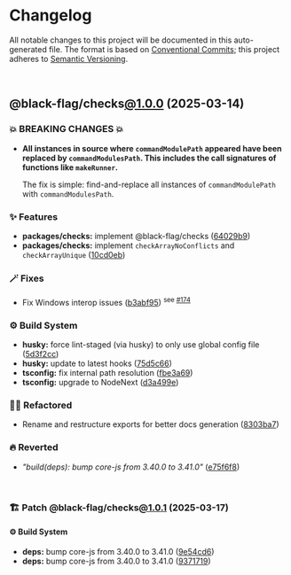 # Changelog

All notable changes to this project will be documented in this auto-generated
file. The format is based on [Conventional Commits][1];
this project adheres to [Semantic Versioning][2].

<br />

## @black-flag/checks[@1.0.0][3] (2025-03-14)

### 💥 BREAKING CHANGES 💥

- **All instances in source where `commandModulePath` appeared have been replaced by `commandModulesPath`. This includes the call signatures of functions like `makeRunner`.**

  The fix is simple: find-and-replace all instances of `commandModulePath` with `commandModulesPath`.

### ✨ Features

- **packages/checks:** implement @black-flag/checks ([64029b9][4])
- **packages/checks:** implement `checkArrayNoConflicts` and `checkArrayUnique` ([10cd0eb][5])

### 🪄 Fixes

- Fix Windows interop issues ([b3abf95][6]) <sup>see [#174][7]</sup>

### ⚙️ Build System

- **husky:** force lint-staged (via husky) to only use global config file ([5d3f2cc][8])
- **husky:** update to latest hooks ([75d5c66][9])
- **tsconfig:** fix internal path resolution ([fbe3a69][10])
- **tsconfig:** upgrade to NodeNext ([d3a499e][11])

### 🧙🏿 Refactored

- Rename and restructure exports for better docs generation ([8303ba7][12])

### 🔥 Reverted

- _"build(deps): bump core-js from 3.40.0 to 3.41.0"_ ([e75f6f8][13])

<br />

### 🏗️ Patch @black-flag/checks[@1.0.1][14] (2025-03-17)

#### ⚙️ Build System

- **deps:** bump core-js from 3.40.0 to 3.41.0 ([9e54cd6][15])
- **deps:** bump core-js from 3.40.0 to 3.41.0 ([9371719][16])

[1]: https://conventionalcommits.org
[2]: https://semver.org
[3]: https://github.com/Xunnamius/black-flag/compare/d3a499e7aeddf23d392479b2cf99cc98bce8226f...@black-flag/checks@1.0.0
[4]: https://github.com/Xunnamius/black-flag/commit/64029b9dc0d1e8224d65d2e6c9653b2c09abb962
[5]: https://github.com/Xunnamius/black-flag/commit/10cd0ebc0304d033218ec4dffba0c41cb2e85ff6
[6]: https://github.com/Xunnamius/black-flag/commit/b3abf95ca2958d5d2fca1091178c050ef88fe5f5
[7]: https://github.com/Xunnamius/black-flag/issues/174
[8]: https://github.com/Xunnamius/black-flag/commit/5d3f2ccdfcd615917892d27a5c2cfa1b28879e0c
[9]: https://github.com/Xunnamius/black-flag/commit/75d5c66bcce8f0c2c139962f7ddd28aa0c9499d7
[10]: https://github.com/Xunnamius/black-flag/commit/fbe3a699a9063ed7da08311a22fe798672583b0f
[11]: https://github.com/Xunnamius/black-flag/commit/d3a499e7aeddf23d392479b2cf99cc98bce8226f
[12]: https://github.com/Xunnamius/black-flag/commit/8303ba7f438ae7f7dedfc2b6f5fd396cab32b252
[13]: https://github.com/Xunnamius/black-flag/commit/e75f6f8fa90784f1aefab49305a99e7b839b615b
[14]: https://github.com/Xunnamius/black-flag/compare/@black-flag/checks@1.0.0...@black-flag/checks@1.0.1
[15]: https://github.com/Xunnamius/black-flag/commit/9e54cd6bf33b63e1035fbaa43931944266cfe21b
[16]: https://github.com/Xunnamius/black-flag/commit/937171967cd8887a8aba12cbb23c0adffacc6c78

